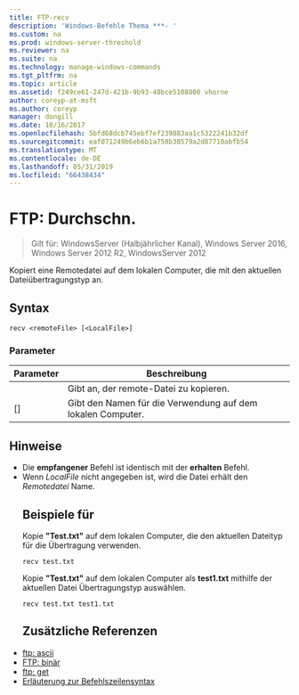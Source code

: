 ```yaml
---
title: FTP-recv
description: 'Windows-Befehle Thema ***- '
ms.custom: na
ms.prod: windows-server-threshold
ms.reviewer: na
ms.suite: na
ms.technology: manage-windows-commands
ms.tgt_pltfrm: na
ms.topic: article
ms.assetid: f249ce61-247d-421b-9b93-48bce5108800 vhorne
author: coreyp-at-msft
ms.author: coreyp
manager: dongill
ms.date: 10/16/2017
ms.openlocfilehash: 5bfd68dcb745ebf7ef239883aa1c5322241b32df
ms.sourcegitcommit: eaf071249b6eb6b1a758b38579a2d87710abfb54
ms.translationtype: MT
ms.contentlocale: de-DE
ms.lasthandoff: 05/31/2019
ms.locfileid: "66438434"
---
```

# <a name="ftp-recv"></a>FTP: Durchschn.

>Gilt für: WindowsServer (Halbjährlicher Kanal), Windows Server 2016, Windows Server 2012 R2, WindowsServer 2012

Kopiert eine Remotedatei auf dem lokalen Computer, die mit den aktuellen Dateiübertragungstyp an.   
## <a name="syntax"></a>Syntax  
```  
recv <remoteFile> [<LocalFile>]  
```  
### <a name="parameters"></a>Parameter  

|   Parameter   |                   Beschreibung                    |
|---------------|--------------------------------------------------|
| <remoteFile>  |        Gibt an, der remote-Datei zu kopieren.        |
| [<LocalFile>] | Gibt den Namen für die Verwendung auf dem lokalen Computer. |

## <a name="remarks"></a>Hinweise  
- Die **empfangener** Befehl ist identisch mit der **erhalten** Befehl.  
- Wenn *LocalFile* nicht angegeben ist, wird die Datei erhält den *Remotedatei* Name.  
  ## <a name="BKMK_Examples"></a>Beispiele für  
  Kopie **"Test.txt"** auf dem lokalen Computer, die den aktuellen Dateityp für die Übertragung verwenden.  
  ```  
  recv test.txt  
  ```  
  Kopie **"Test.txt"** auf dem lokalen Computer als **test1.txt** mithilfe der aktuellen Datei Übertragungstyp auswählen.  
  ```  
  recv test.txt test1.txt  
  ```  
  ## <a name="additional-references"></a>Zusätzliche Referenzen  
- [ftp: ascii](ftp-ascii.md)  
- [FTP: binär](ftp-binary.md)  
- [ftp: get](ftp-get.md)  
- [Erläuterung zur Befehlszeilensyntax](command-line-syntax-key.md)  
